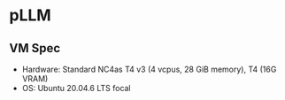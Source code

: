 # pLLM

## VM Spec

* Hardware: Standard NC4as T4 v3 (4 vcpus, 28 GiB memory), T4 (16G VRAM)
* OS: Ubuntu 20.04.6 LTS focal

